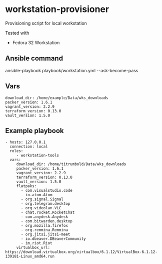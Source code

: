 # workstation-provisioner
Provisioning script for local workstation

Tested with
 - Fedora 32 Workstation

## Ansible command
ansible-playbook playbook/workstation.yml --ask-become-pass

## Vars
```
download_dir: /home/example/Data/wks_downloads
packer_version: 1.6.1
vagrant_version: 2.2.9
terraform_version: 0.13.0
vault_version: 1.5.0
```

## Example playbook
```
- hosts: 127.0.0.1
  connection: local
  roles:
     - workstation-tools
  vars: 
     download_dir: /home/titrumbold/Data/wks_downloads
     packer_version: 1.6.1
     vagrant_version: 2.2.9
     terraform_version: 0.13.0
     vault_version: 1.5.0
     flatpaks:
       - com.visualstudio.code
       - io.atom.Atom
       - org.signal.Signal
       - org.telegram.desktop
       - org.videolan.VLC
       - chat.rocket.RocketChat
       - com.anydesk.Anydesk
       - com.bitwarden.desktop
       - org.mozilla.firefox
       - org.remmina.Remmina
       - org.jitsi.jitsi-meet
       - io.dbeaver.DBeaverCommunity
       - im.riot.Riot
     virtualbox_url: https://download.virtualbox.org/virtualbox/6.1.12/VirtualBox-6.1.12-139181-Linux_amd64.run  
```
